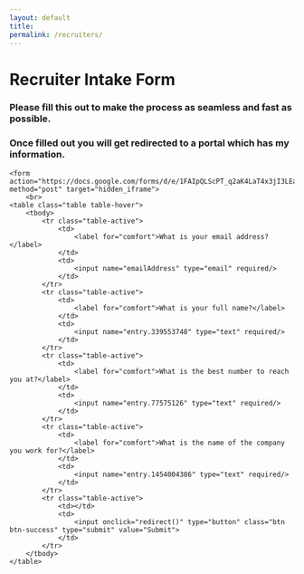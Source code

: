 ```yaml
---
layout: default
title:
permalink: /recruiters/
---
```


<script type="text/javascript">
    function redirect() {
        window.location='../recruiters-info/'
    };
</script>

<iframe name="hidden_iframe" id="hidden_iframe" style="display:none;"></iframe>
<div class="jumbotron">
    <!-- TITLE YOUR FORM -->
    <h1>Recruiter Intake Form</h1>
    <h3>Please fill this out to make the process as seamless and fast as possible.</h3>
    <h3>Once filled out you will get redirected to a portal which has my information.</h3>

    <form action="https://docs.google.com/forms/d/e/1FAIpQLScPT_q2aK4LaT4x3jI3LEa40yCvjZXSwWVwPoTdLBTmET0AEA/formResponse" method="post" target="hidden_iframe">
        <br>
    <table class="table table-hover">
        <tbody>
            <tr class="table-active">
                <td>
                    <label for="comfort">What is your email address?</label>
                </td>
                <td>
                    <input name="emailAddress" type="email" required/>
                </td>
            </tr>
            <tr class="table-active">
                <td>
                    <label for="comfort">What is your full name?</label>
                </td>
                <td>
                    <input name="entry.339553748" type="text" required/>
                </td>
            </tr>
            <tr class="table-active">
                <td>
                    <label for="comfort">What is the best number to reach you at?</label>
                </td>
                <td>
                    <input name="entry.77575126" type="text" required/>
                </td>
            </tr>
            <tr class="table-active">
                <td>
                    <label for="comfort">What is the name of the company you work for?</label>
                </td>
                <td>
                    <input name="entry.1454004386" type="text" required/>
                </td>
            </tr>
            <tr class="table-active">
                <td></td>
                <td>
                    <input onclick="redirect()" type="button" class="btn btn-success" type="submit" value="Submit">
                </td>
            </tr>
        </tbody>
    </table>
</form>
</div>
